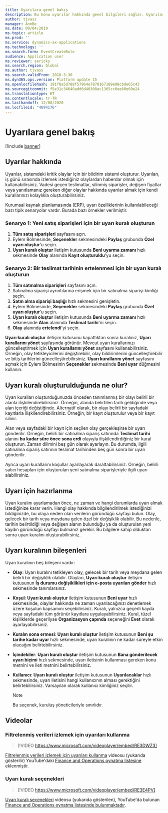 ```yaml
---
title: Uyarılara genel bakış
description: Bu konu uyarılar hakkında genel bilgileri sağlar. Uyarıları, iş günü sırasında izlemek istediğiniz olaylardan haberdar olmak için kullanabilirsiniz.
author: tjvass
manager: AnnBe
ms.date: 09/04/2019
ms.topic: article
ms.prod: ''
ms.service: dynamics-ax-applications
ms.technology: ''
ms.search.form: EventCreateRule
audience: Application user
ms.reviewer: sericks
ms.search.region: Global
ms.author: tjvass
ms.search.validFrom: 2018-3-30
ms.dyn365.ops.version: Platform update 15
ms.openlocfilehash: 191f8a5d788f57964e7870167109e98cbde65c43
ms.sourcegitcommit: f5e31c34640add6d40308ac1365cc0ee60e60e24
ms.translationtype: HT
ms.contentlocale: tr-TR
ms.lasthandoff: 12/08/2020
ms.locfileid: "4694176"
---
```

# <a name="alerts-overview"></a>Uyarılara genel bakış

[!include [banner](../includes/banner.md)]

## <a name="about-alerts"></a>Uyarılar hakkında
Uyarılar, sistemdeki kritik olaylar için bir bildirim sistemi oluşturur. Uyarıları, iş günü sırasında izlemek istediğiniz olaylardan haberdar olmak için kullanabilirsiniz. Vadesi geçen teslimatlar, silinmiş siparişler, değişen fiyatlar veya yanıtlamanız gereken diğer olaylar hakkında uyarılar almak için kendi kurallarınızı kolaylıkla oluşturabilirsiniz.

Kurumsal kaynak planlamasında (ERP), uyarı özelliklerinin kullanılabileceği bazı tipik senaryolar vardır. Burada bazı örnekler verilmiştir.

### <a name="scenario-1-create-an-alert-rule-for-new-sales-orders"></a>Senaryo 1: Yeni satış siparişleri için bir uyarı kuralı oluşturun

1. **Tüm satış siparişleri** sayfasını açın.
2. Eylem Bölmesinde, **Seçenekler** sekmesindeki **Paylaş** grubunda **Özel uyarı oluştur**'u seçin.
3. **Uyarı kuralı oluştur** iletişim kutusunda **Beni uyarma zamanı** hızlı sekmesinde **Olay** alanında **Kayıt oluşturuldu**'yu seçin.

### <a name="scenario-2-create-an-alert-rule-for-postponement-of-a-delivery-date"></a>Senaryo 2: Bir teslimat tarihinin ertelenmesi için bir uyarı kuralı oluşturun

1. **Tüm satınalma siparişleri** sayfasını açın.
2. Satınalma siparişi ayrıntılarına erişmek için bir satınalma siparişi kimliği seçin.
3. **Satın alma siparişi başlığı** hızlı sekmesini genişletin.
4. Eylem Bölmesinde, **Seçenekler** sekmesindeki **Paylaş** grubunda **Özel uyarı oluştur**'u seçin.
5. **Uyarı kuralı oluştur** iletişim kutusunda **Beni uyarma zamanı** hızlı sekmesinde **Alan** alanında **Teslimat tarihi**'ni seçin.
6. **Olay** alanında **ertelendi**'yi seçin.
    
**Uyarı kuralı oluştur** iletişim kutusunu kapattıktan sonra kuralınız, **Uyarı kurallarını yönet** sayfasında görünür. Mevcut uyarı kurallarınızı güncelleştirmek için **Uyarı kurallarını yönet** sayfasını kullanabilirsiniz. Örneğin, olay tetikleyicilerini değiştirebilir, olay bildirimlerini güncelleştirebilir ve bitiş tarihlerini güncelleştirebilirsiniz. **Uyarı kurallarını yönet** sayfasını açmak için Eylem Bölmesinin **Seçenekler** sekmesinde **Beni uyar** düğmesini kullanın.

## <a name="what-occurs-when-an-alert-rule-is-created"></a>Uyarı kuralı oluşturulduğunda ne olur?

Uyarı kuralları oluşturduğunuzda önceden tanımlanmış bir olayı belirli bir alanla ilişkilendirebilirsiniz. Örneğin, alanda belirtilen tarih geldiğinde veya alan içeriği değiştiğinde. Alternatif olarak, bir olayı belirli bir sayfadaki kayıtlarla ilişkilendirebilirsiniz. Örneğin, bir kayıt oluşturulur veya bir kayıt silinir.

Alan veya sayfadaki bir kayıt için seçilen olay gerçekleşirse bir uyarı gönderilir. Örneğin, belirli bir satınalma sipariş satırında **Teslimat tarihi** alanını **bu kadar süre önce sona erdi** olayıyla ilişkilendirdiğiniz bir kural oluşturun. Zaman dilimini beş gün olarak ayarlayın. Bu durumda, ilgili satınalma sipariş satırının teslimat tarihinden beş gün sonra bir uyarı gönderilir.

Ayrıca uyarı kurallarını koşullar ayarlayarak daraltabilirsiniz. Örneğin, belirli satıcı hesapları için oluşturulan yeni satınalma siparişleriyle ilgili uyarı alabilirsiniz.

## <a name="preparing-for-an-alert"></a>Uyarı için hazırlanma

Uyarı kuralını ayarlamadan önce, ne zaman ve hangi durumlarda uyarı almak istediğinize karar verin. Hangi olay hakkında bilgilendirilmek istediğinizi bildiğinizde, bu olaya neden olan verilerin göründüğü sayfayı bulun. Olay, gelecek bir tarih veya meydana gelen özel bir değişiklik olabilir. Bu nedenle, tarihin belirtildiği veya değişen alanın bulunduğu ya da oluşturulan yeni kaydın göründüğü sayfayı bulmanız gerekir. Bu bilgilere sahip olduktan sonra uyarı kuralını oluşturabilirsiniz.

## <a name="components-of-an-alert-rule"></a>Uyarı kuralının bileşenleri

Uyarı kuralının beş bileşeni vardır:

- **Olay**: Uyarı kuralını tetikleyen olay, gelecek bir tarih veya meydana gelen belirli bir değişiklik olabilir. Olayları, **Uyarı kuralı oluştur** iletişim kutusunun **İş durumu değişiklikleri için e-posta uyarıları gönder** hızlı sekmesinde tanımlarsınız.
- **Koşul**: **Uyarı kuralı oluştur** iletişim kutusunun **Beni uyar** hızlı sekmesinde, olaylar hakkında ne zaman uyarılacağınızı denetlemek üzere koşulun kapsamını seçebilirsiniz. Kuralı, yalnızca geçerli kayda veya sayfadaki tüm görünür kayıtlara uygulayabilirsiniz. Kural, tüzel kişiliklerde geçerliyse **Organizasyon çapında** seçeneğini **Evet** olarak ayarlayabilirsiniz.
- **Kuralın sona ermesi**: **Uyarı kuralı oluştur** iletişim kutusunun **Beni şu tarihe kadar uyar** hızlı sekmesinde, uyarı kuralının ne kadar süreyle etkin olacağını belirtebilirsiniz.
- **İçindekiler**: **Uyarı kuralı oluştur** iletişim kutusunun **Bana gönderilecek uyarı biçimi** hızlı sekmesinde, uyarı iletisinin kullanması gereken konu metnini ve ileti metnini belirtebilirsiniz.
- **Kullanıcı**: **Uyarı kuralı oluştur** iletişim kutusunun **Uyarılacaklar** hızlı sekmesinde, uyarı iletisini hangi kullanıcının alması gerektiğini belirtebilirsiniz. Varsayılan olarak kullanıcı kimliğiniz seçilir.

    > [!NOTE]
    > Bu seçenek, kuruluş yöneticileriyle sınırlıdır.

## <a name="videos"></a>Videolar

### <a name="how-to-use-alerts-to-monitor-filtered-data"></a>Filtrelenmiş verileri izlemek için uyarıları kullanma

> [!VIDEO https://www.microsoft.com/videoplayer/embed/RE3DWZ3]

[Filtrelenmiş verileri izlemek için uyarıları kullanma](https://youtu.be/ZYKMcv6kl9s) videosu (yukarıda gösterilir) YouTube'daki [Finance and Operations oynatma listesine](https://www.youtube.com/playlist?list=PLcakwueIHoT_SYfIaPGoOhloFoCXiUSyW) eklenmiştir.

### <a name="alert-rule-options"></a>Uyarı kuralı seçenekleri

> [!VIDEO https://www.microsoft.com/videoplayer/embed/RE3E4PV]

[Uyarı kuralı seçenekleri](https://youtu.be/cpzimwOjicM) videosu (yukarıda gösterilen), YouTube'da bulunan [Finance and Operations oynatma listesinde bulunmaktadır](https://www.youtube.com/playlist?list=PLcakwueIHoT_SYfIaPGoOhloFoCXiUSyW).


